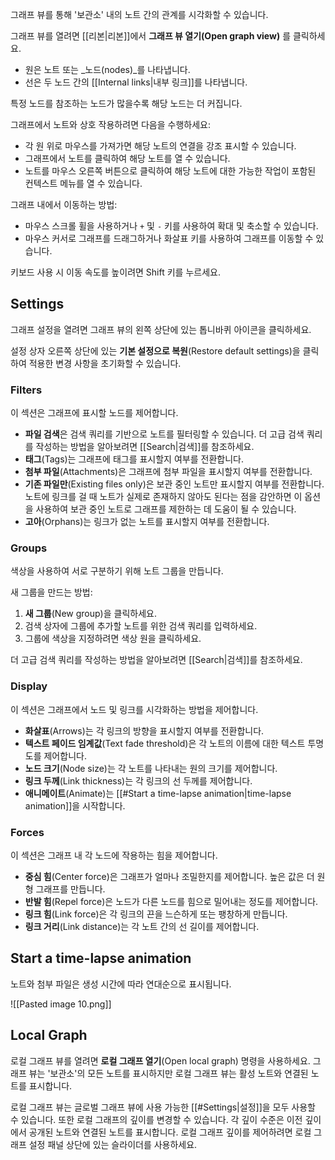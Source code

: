 그래프 뷰를 통해 '보관소' 내의 노트 간의 관계를 시각화할 수 있습니다.

그래프 뷰를 열려면 [[리본|리본]]에서 **그래프 뷰 열기(Open graph view)** 를 클릭하세요.

- 원은 노트 또는 _노드(nodes)_를 나타냅니다.
- 선은 두 노드 간의 [[Internal links|내부 링크]]를 나타냅니다.

특정 노드를 참조하는 노드가 많을수록 해당 노드는 더 커집니다.

그래프에서 노트와 상호 작용하려면 다음을 수행하세요:

- 각 원 위로 마우스를 가져가면 해당 노트의 연결을 강조 표시할 수 있습니다.
- 그래프에서 노트를 클릭하여 해당 노트를 열 수 있습니다.
- 노트를 마우스 오른쪽 버튼으로 클릭하여 해당 노트에 대한 가능한 작업이 포함된 컨텍스트 메뉴를 열 수 있습니다.
  
그래프 내에서 이동하는 방법:

- 마우스 스크롤 휠을 사용하거나 `+` 및 `-` 키를 사용하여 확대 및 축소할 수 있습니다.
- 마우스 커서로 그래프를 드래그하거나 화살표 키를 사용하여 그래프를 이동할 수 있습니다.

키보드 사용 시 이동 속도를 높이려면 Shift 키를 누르세요.

## Settings

그래프 설정을 열려면 그래프 뷰의 왼쪽 상단에 있는 톱니바퀴 아이콘을 클릭하세요.

설정 상자 오른쪽 상단에 있는 **기본 설정으로 복원**(Restore default settings)을 클릭하여 적용한 변경 사항을 초기화할 수 있습니다.
### Filters

이 섹션은 그래프에 표시할 노드를 제어합니다.

- **파일 검색**은 검색 쿼리를 기반으로 노트를 필터링할 수 있습니다. 더 고급 검색 쿼리를 작성하는 방법을 알아보려면 [[Search|검색]]를 참조하세요.
- **태그**(Tags)는 그래프에 태그를 표시할지 여부를 전환합니다.
- **첨부 파일**(Attachments)은 그래프에 첨부 파일을 표시할지 여부를 전환합니다.
- **기존 파일만**(Existing files only)은 보관 중인 노트만 표시할지 여부를 전환합니다. 노트에 링크를 걸 때 노트가 실제로 존재하지 않아도 된다는 점을 감안하면 이 옵션을 사용하여 보관 중인 노트로 그래프를 제한하는 데 도움이 될 수 있습니다.
- **고아**(Orphans)는 링크가 없는 노트를 표시할지 여부를 전환합니다.

### Groups

색상을 사용하여 서로 구분하기 위해 노트 그룹을 만듭니다.

새 그룹을 만드는 방법:

1. **새 그룹**(New group)을 클릭하세요.
2. 검색 상자에 그룹에 추가할 노트를 위한 검색 쿼리를 입력하세요.
3. 그룹에 색상을 지정하려면 색상 원을 클릭하세요.

더 고급 검색 쿼리를 작성하는 방법을 알아보려면 [[Search|검색]]를 참조하세요.

### Display

이 섹션은 그래프에서 노드 및 링크를 시각화하는 방법을 제어합니다.

- **화살표**(Arrows)는 각 링크의 방향을 표시할지 여부를 전환합니다.
- **텍스트 페이드 임계값**(Text fade threshold)은 각 노트의 이름에 대한 텍스트 투명도를 제어합니다.
- **노드 크기**(Node size)는 각 노트를 나타내는 원의 크기를 제어합니다.
- **링크 두께**(Link thickness)는 각 링크의 선 두께를 제어합니다.
- **애니메이트**(Animate)는 [[#Start a time-lapse animation|time-lapse animation]]을 시작합니다.

### Forces

이 섹션은 그래프 내 각 노드에 작용하는 힘을 제어합니다.

- **중심 힘**(Center force)은 그래프가 얼마나 조밀한지를 제어합니다. 높은 값은 더 원형 그래프를 만듭니다.
- **반발 힘**(Repel force)은 노드가 다른 노드를 힘으로 밀어내는 정도를 제어합니다.
- **링크 힘**(Link force)은 각 링크의 끈을 느슨하게 또는 팽창하게 만듭니다.
- **링크 거리**(Link distance)는 각 노트 간의 선 길이를 제어합니다.
## Start a time-lapse animation

노트와 첨부 파일은 생성 시간에 따라 연대순으로 표시됩니다.

![[Pasted image 10.png]]

## Local Graph

로컬 그래프 뷰를 열려면 **로컬 그래프 열기**(Open local graph) 명령을 사용하세요. 그래프 뷰는 '보관소'의 모든 노트를 표시하지만 로컬 그래프 뷰는 활성 노트와 연결된 노트를 표시합니다.

로컬 그래프 뷰는 글로벌 그래프 뷰에 사용 가능한 [[#Settings|설정]]을 모두 사용할 수 있습니다. 또한 로컬 그래프의 깊이를 변경할 수 있습니다. 각 깊이 수준은 이전 깊이에서 공개된 노트와 연결된 노트를 표시합니다. 로컬 그래프 깊이를 제어하려면 로컬 그래프 설정 패널 상단에 있는 슬라이더를 사용하세요.

